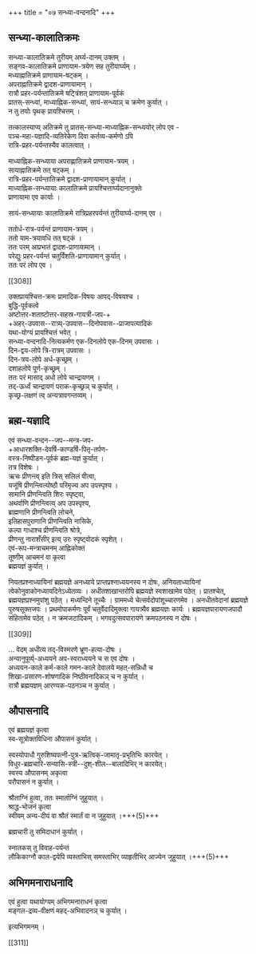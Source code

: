 +++
title = "०७ सन्ध्या-वन्दनादि"
+++
## सन्ध्या-कालातिक्रमः
सन्ध्या-कालातिक्रमे तुरीयम् अर्घ्य-दानम् उक्तम् ।  
सङ्गव-कालातिक्रमे प्राणायाम-त्रयेण सह तुरीयार्घ्यम् ।  
मध्याह्नातिक्रमे प्राणायाम-षट्कम् ।  
अपराह्नातिक्रमे द्वादश-प्राणायामान् ।  
रात्रौ प्रहर-पर्यन्तातिक्रमे षट्त्रिंशत् प्राणायाम-पूर्वकं  
प्रातस्-सन्ध्यां, माध्याह्निक-सन्ध्यां, सायं-सन्ध्याञ् च क्रमेण कुर्यात् ।  
न तु तयोः पृथक् प्रायश्चित्तम् ।  

तत्कालस्याप्य् अतिक्रमे तु प्रातस्-सन्ध्या-माध्याह्निक-सन्ध्ययोर् लोप एव -  
पञ्च-महा-यज्ञादि-व्यतिरेकेण दिवा कर्तव्य-कर्मणो ऽपि  
रात्रि-प्रहर-पर्यन्तस्यैव कालत्वात् । 

माध्याह्निक-सन्ध्याया अपराह्णातिक्रमे प्राणायाम-त्रयम् ।  
सायाह्नातिक्रमे तत् षट्कम् ।  
रात्रि-प्रहर-पर्यन्तातिक्रमे द्वादश-प्राणायामान् कुर्यात् ।  
माध्याह्निक-सन्ध्यायाः कालातिक्रमे प्रायश्चित्तार्घ्यदानानुक्तेः  
प्राणायामा एव कार्याः । 

सायं-सन्ध्यायाः कालातिक्रमे रात्रिप्रहरपर्यन्तं तुरीयार्घ्य-दानम् एव ।  

ततोर्ध-रात्र-पर्यन्तं प्राणायाम-त्रयम् ।  
ततो याम-त्रयावधि तत् षट्कं ।  
ततः परम् आप्रभातं द्वादश-प्राणायामान् ।  
परेद्युः प्रहर-पर्यन्तं चतुर्विंशति-प्राणायामान् कुर्यात् ।  
ततः परं लोप एव ।

[[308]]

उक्तप्रायश्चित्त-क्रमः प्रामादिक-विषयः आपद्-विषयश्च ।  
बुद्धि-पूर्वकत्वे  
अष्टोत्तर-शताष्टोत्तर-सहस्र-गायत्री-जप-+  
+अहर्-उपवास--रात्र्य्-उपवास--दिनोपवास--प्राजापत्यादिकं  
यथा-योग्यं प्रायश्चित्तं भवेत् ।   
सन्ध्या-वन्दनादि-नित्यकर्मण एक-दिनलोपे एक-दिनम् उपवासः ।  
दिन-द्वय-लोपे त्रि-रात्रम् उपवासः ।  
दिन-त्रय-लोपे अर्ध-कृच्छ्रम् ।  
दशाहलोपे पूर्ण-कृच्छ्रम् ।  
ततः परं मासाद् अधो लोपे चान्द्रायणम् ।  
तद्-ऊर्ध्वं चान्द्रायणं पराक-कृच्छ्रञ् च कुर्यात् ।  
कृच्छ्र-लक्षणं त्व् अन्यत्रावगन्तव्यम् । 

## ब्रह्म-यज्ञादि
एवं सन्ध्या-वन्दन--जप--मन्त्र-जप-  
+आधारशक्ति-देवर्षि-काण्डर्षि-पितृ-तर्पण-  
वस्त्र-निष्पीडन-पूर्वकं ब्रह्म-यज्ञं कुर्यात् ।  
तत्र विशेषः ।  
ऋचः प्रीणन्त्व् इति त्रिस् सलिलं पीत्वा,  
यजूंषि प्रीणन्त्वित्योष्ठौ परिमृज्य अप उपस्पृश्य ।  
सामानि प्रीणन्त्विति शिरः स्पृष्ट्वा,  
अथर्वाणि प्रीणन्त्वित्य् अप उपस्पृश्य,  
ब्राह्मणानि प्रीणन्त्विति लोचने,  
इतिहासपुराणानि प्रीणन्त्विति नासिके,  
कल्पा गाधाश्च प्रीणन्त्विति श्रोत्रे,  
प्रीणन्तु नाराशँसीर् इत्य् उरः स्पृष्ट्वोदकं स्पृशेत् ।  
एवं-रूप-मन्त्राचमनम् आह्निकोक्तं  
तूष्णीम् आचमनं वा कृत्वा  
ब्रह्मयज्ञं कुर्यात् । 

नियतप्रश्नाध्यायिनां ब्रह्मयज्ञे अनध्याये प्राप्तप्रश्नाध्ययनस्य न दोषः, अनियताध्यायिनां त्वेकोनुवाकोनध्यायदिनेऽध्येतव्यः । अधीतशाखान्तरोपि ब्रह्मयज्ञे स्वशाखामेव पठेत् । प्रातश्चेत्, ब्रह्मयज्ञप्रश्नमुपांशु पठेत् । मध्यन्दिने तूच्चैः । ग्राममध्ये चेत्सर्वदोपांशूच्चारणमेव । अनधीतवेदानां ब्रह्मयज्ञे पुरुषसूक्तजपः । प्रथमोपाकर्मणः पूर्वं चतुर्वेदादिमुक्त्वा गायत्र्यैव ब्रह्मयज्ञः कार्यः । ब्रह्मयज्ञपारायणजपादौ संहितामेव पठेत् । न क्रमजटादिकम् । भगवदुत्सवपारायणे क्रमपठनस्य न दोषः ।



[[309]]


…
वेदम् अधीत्य तद्-विस्मरणे भ्रूण-हत्या-दोषः ।  
अन्यानुपूर्व्य्-अध्ययने अप-स्वराध्ययने च स एव दोषः ।  
अध्ययन-काले कर्म-काले गमन-काले देवालये महत्-सन्निधौ च  
शिखा-प्रसारण-शोषणादिकं निष्ठीवनादिकञ् च न कुर्यात् ।  
रात्रौ ब्रह्मयज्ञम् आरण्यक-पठनञ्च न कुर्यात् ।  


## औपासनादि
एवं ब्रह्मयज्ञं कृत्वा  
स्व-सूत्रोक्तविधिना औपासनं कुर्यात् ।  

स्वस्योपाधौ गुरुशिष्यपत्नी-पुत्र-ऋत्विक्-जामातृ-प्रभृतिभिः कारयेत् ।  
विधुर-ब्रह्मचारि-सन्यासि-स्त्री--दुश्-शील--बालादिभिर् न कारयेत्।  
स्वस्य औपासनम् अकृत्वा  
परौपासनं न कुर्यात् । 

श्रौताग्निं हुत्वा, ततः स्मार्ताग्निं जुहुयात् ।  
श्राद्ध-भोजनं कृत्वा  
स्वीयम् अन्य-दीयं वा श्रौतं स्मार्तं वा न जुहुयात् ।+++(5)+++ 

ब्रह्मचारी तु समिदाधानं कुर्यात् ।  

स्नातकस् तु विवाह-पर्यन्तं  
लौकिकाग्नौ काल-द्वयेपि व्यस्ताभिस् समस्ताभिर् व्याहृतीभिर् आज्येन जुहुयात् ।+++(5)+++  

## अभिगमनाराधनादि
एवं हुत्वा यथायोग्यम् अभिगमनाराधनं कृत्वा  
मङ्गल-द्रव्य-वीक्षणं महद्-अभिवादनञ् च कुर्यात् । 

इत्यभिगमनम् ।

[[311]]
